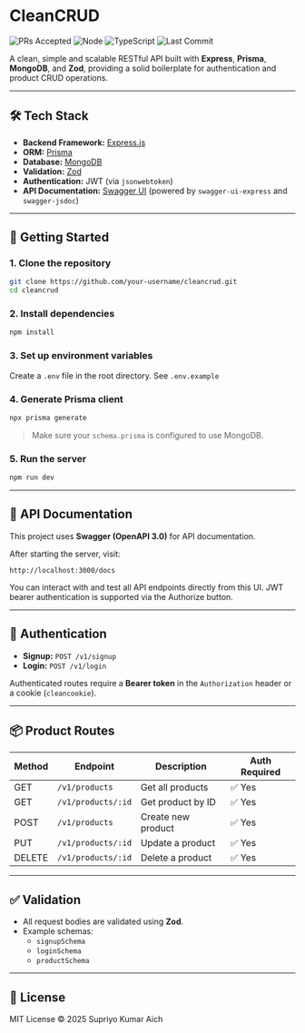 # CleanCRUD 
![PRs Accepted](https://img.shields.io/badge/PRs-accepted-brightgreen.svg)
![Node](https://img.shields.io/badge/node-%3E=22.x-blue.svg)
![TypeScript](https://img.shields.io/badge/built%20with-TypeScript-blue)
![Last Commit](https://img.shields.io/github/last-commit/supr1yo/cleancrud)

A clean, simple and scalable RESTful API built with **Express**, **Prisma**, **MongoDB**, and **Zod**, providing a solid boilerplate for authentication and product CRUD operations.

---

## 🛠️ Tech Stack

- **Backend Framework:** [Express.js](https://expressjs.com/)
- **ORM:** [Prisma](https://www.prisma.io/)
- **Database:** [MongoDB](https://www.mongodb.com/)
- **Validation:** [Zod](https://zod.dev/)
- **Authentication:** JWT (via `jsonwebtoken`)
- **API Documentation:** [Swagger UI](https://swagger.io/tools/swagger-ui/) (powered by `swagger-ui-express` and `swagger-jsdoc`)

---

## 🚀 Getting Started

### 1. Clone the repository

```bash
git clone https://github.com/your-username/cleancrud.git
cd cleancrud
```

### 2. Install dependencies

```bash
npm install
```

### 3. Set up environment variables

Create a `.env` file in the root directory. See `.env.example`

### 4. Generate Prisma client

```bash
npx prisma generate
```

> Make sure your `schema.prisma` is configured to use MongoDB.

### 5. Run the server

```bash
npm run dev
```

---

## 📘 API Documentation

This project uses **Swagger (OpenAPI 3.0)** for API documentation.

After starting the server, visit:

```
http://localhost:3000/docs
```

You can interact with and test all API endpoints directly from this UI. JWT bearer authentication is supported via the Authorize button.

---

## 🔐 Authentication

- **Signup:** `POST /v1/signup`
- **Login:** `POST /v1/login`

Authenticated routes require a **Bearer token** in the `Authorization` header or a cookie (`cleancookie`).

---

## 📦 Product Routes

| Method | Endpoint            | Description                | Auth Required |
|--------|---------------------|----------------------------|---------------|
| GET    | `/v1/products`       | Get all products            | ✅ Yes        |
| GET    | `/v1/products/:id`   | Get product by ID           | ✅ Yes        |
| POST   | `/v1/products`       | Create new product          | ✅ Yes        |
| PUT    | `/v1/products/:id`   | Update a product            | ✅ Yes        |
| DELETE | `/v1/products/:id`   | Delete a product            | ✅ Yes        |

---

## ✅ Validation

- All request bodies are validated using **Zod**.
- Example schemas:
  - `signupSchema`
  - `loginSchema`
  - `productSchema`

---

## 📃 License

MIT License © 2025 Supriyo Kumar Aich
